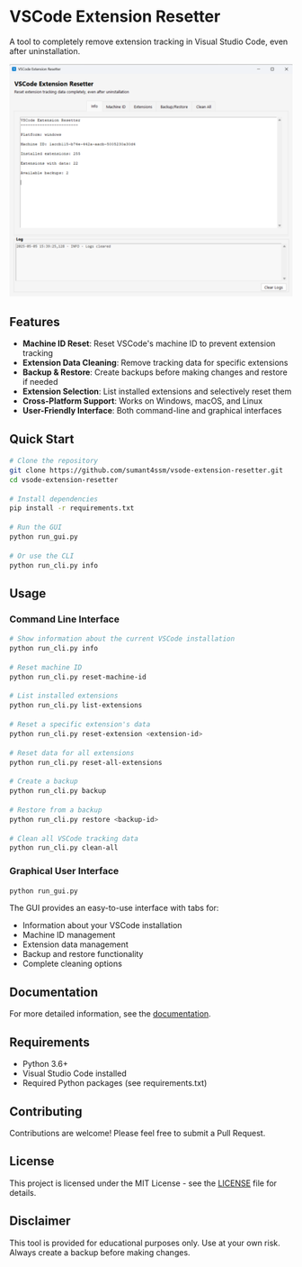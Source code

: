 # VSCode Extension Resetter

A tool to completely remove extension tracking in Visual Studio Code, even after uninstallation.

![VSCode Extension Resetter](screenshot.png)

## Features

- **Machine ID Reset**: Reset VSCode's machine ID to prevent extension tracking
- **Extension Data Cleaning**: Remove tracking data for specific extensions
- **Backup & Restore**: Create backups before making changes and restore if needed
- **Extension Selection**: List installed extensions and selectively reset them
- **Cross-Platform Support**: Works on Windows, macOS, and Linux
- **User-Friendly Interface**: Both command-line and graphical interfaces

## Quick Start

```bash
# Clone the repository
git clone https://github.com/sumant4ssm/vsode-extension-resetter.git
cd vsode-extension-resetter

# Install dependencies
pip install -r requirements.txt

# Run the GUI
python run_gui.py

# Or use the CLI
python run_cli.py info
```

## Usage

### Command Line Interface

```bash
# Show information about the current VSCode installation
python run_cli.py info

# Reset machine ID
python run_cli.py reset-machine-id

# List installed extensions
python run_cli.py list-extensions

# Reset a specific extension's data
python run_cli.py reset-extension <extension-id>

# Reset data for all extensions
python run_cli.py reset-all-extensions

# Create a backup
python run_cli.py backup

# Restore from a backup
python run_cli.py restore <backup-id>

# Clean all VSCode tracking data
python run_cli.py clean-all
```

### Graphical User Interface

```bash
python run_gui.py
```

The GUI provides an easy-to-use interface with tabs for:
- Information about your VSCode installation
- Machine ID management
- Extension data management
- Backup and restore functionality
- Complete cleaning options

## Documentation

For more detailed information, see the [documentation](docs/README.md).

## Requirements

- Python 3.6+
- Visual Studio Code installed
- Required Python packages (see requirements.txt)

## Contributing

Contributions are welcome! Please feel free to submit a Pull Request.

## License

This project is licensed under the MIT License - see the [LICENSE](LICENSE) file for details.

## Disclaimer

This tool is provided for educational purposes only. Use at your own risk. Always create a backup before making changes.
